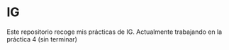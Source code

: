 # IG

Este repositorio recoge mis prácticas de IG. Actualmente trabajando en la práctica 4 (sin terminar)
